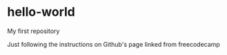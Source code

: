 # hello-world
My first repository

Just following the instructions on Github's page linked from freecodecamp
